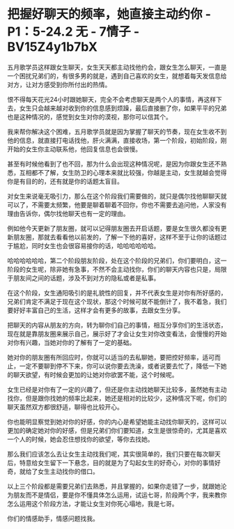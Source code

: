 # 把握好聊天的频率，她直接主动约你 - P1：5-24.2 无 - 7情子 - BV15Z4y1b7bX

五月歌学员这样跟女生聊天，女生天天都主动找他约会，跟女生怎么聊天，一直是一个困扰兄弟们的，有很多男的就是，遇到自己喜欢的女生，就想着每天发信息给对方，让对方感受到你所付出的热情。

恨不得每天花光24小时跟她聊天，完全不会考虑聊天是两个人的事情，再这样下去，女生只会越来越对收到你的信息感到烦躁，最后直接删了你，如果平平的兄弟也是这种情况的，感觉到女生对你的漠视，那你可以信其个。

我来帮你解决这个困难，五月歌学员就是因为掌握了聊天的节奏，现在女生收不到他的信息，就直接打电话找他，肝火满满，直接收场，第一个阶段，初始阶段，刚开始的女生你主动联系他，他回复信息也会很慢。

甚至有时候他看到了也不回，那为什么会出现这种情况呢，是因为你跟女生还不熟悉，互相都不了解，女生防卫的心理本来就比较强，你越是主动，女生就越会觉得你是有目的的，还有就是你的话题太盲目。

对女生来说毫无吸引力，那么在这个阶段我们需要做的，就只是偶尔找他聊聊天就可以了，不需要太频繁，他要是聊着聊着不回你，你也不需要去追问他，人家没有理由告诉你，偶尔找他聊天也有一定的理由。

例如他今天更新了朋友圈，就可以记得朋友圈去开启话题，要是女生很久都没有更新朋友圈，那就去看看他以前发的，了解一下他的喜好，这样不至于让你的话题过于尴尬，同时女生也会很容易接你的话，哈哈哈哈哈哈。

哈哈哈哈哈哈，第二个阶段朋友阶段，处在这个阶段的兄弟们，你们要明白，这一阶段的女生呢，除非她有急事，不然不会主动找你，你们的聊天内容也只是，局限于朋友间之间的话题，涉及不到对方的隐私或者是私事。

在这个阶段，女生通阳吸引的是礼貌性的回复，并不代表女生是对你有所好感的，兄弟们肯定不满足于现在这个现状，那这个时候可就不能倒计了，我不着急，我们要好好丰富自己的生活，这样才会有更多的故事，去跟女生分享。

把聊天的内容从朋友的方向，转为聊你们自己的事情，相互分享你们的生活状态，现在就是靠朋友圈来展示自己，展示好了才会让女生对你改变看法，会慢慢的开始对你有兴趣，当她对你的了解有了一定的基础。

她对你的朋友圈有所回应时，你就可以适当的去私聊她，要把控好频率，适可而止，一定不要聊到停不下来，你可以说你要去洗澡，或者说要去忙了，降低一下她的聊天欲望，有时候会更加的让她对你欲罢不能，这个时候呢。

女生已经是对你有了一定的兴趣了，但还是你主动找她聊天比较多，虽然她有主动找你，但是跟你找她的频率比起来，她还是相对的比较少，这种情况下呢，你们的聊天虽然双方都很舒适，聊得也比较开心。

你也能明显察觉到她对你的好感，你的内心是希望她能主动找你聊天的，这样可以更加的确定她对你的好感，但是兄弟们你们要知道，女生是很惊奇的，尤其是喜欢一个人的时候，她会忍住想找你的欲望，等你去找她。

那么我们应该怎么去让女生主动找我们呢，其实很简单的，我们只要在每次聊天后，特意给女生留下一下悬念，目的就是为了勾起女生的好奇心，对你的事情好奇，就给了女生主动找你的借口。

以上三个阶段都是需要兄弟们去熟悉，并且掌握的，如果你走错了一步，就跟她沦为朋友而不是情侣，要是你不懂具体怎么运用，试运七哥，阶段两个字，我来教你怎么运用这个阶段方法，才能让女生对你死心塌地，我是七哥。

你们的情感助手，情感问题找我。